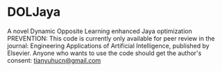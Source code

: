 # DOLJaya
A novel Dynamic Opposite Learning enhanced Jaya optimization
<br>PREVENTION: This code is currently only available for peer review in the journal: Engineering Applications of Artificial Intelligence, published by Elsevier. Anyone who wants to use the code should get the author's consent: tianyuhucn@gmail.com
